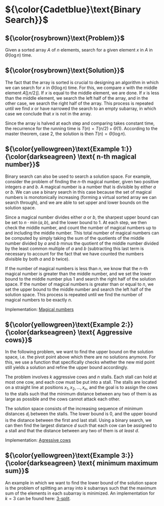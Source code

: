 # ${\color{Cadetblue}\text{Binary Search}}$

## ${\color{rosybrown}\text{Problem}}$

Given a sorted array $A$ of $n$ elements, search for a given element $x$ in $A$ in $\Theta(\log n)$ time.

## ${\color{rosybrown}\text{Solution}}$

The fact that the array is sorted is crucial to designing an algorithm in which we can search for $x$ in $\Theta(\log n)$ time. For this, we compare $x$ with the middle element $A[\lfloor n/2 \rfloor]$. If $x$ is equal to the middle element, we are done. If $x$ is less than the middle element, we search the left half of the array, and in the other case, we search the right half of the array. This process is repeated until we find $x$ or have narrowed the search to an empty subarray, in which case we conclude that $x$ is not in the array.

Since the array is halved at each step and comparing takes constant time, the recurrence for the running time is $T(n) = T(n/2) + \Theta(1)$. According to the master theorem, case 2, the solution is then $T(n) = \Theta(\log n)$.

## ${\color{yellowgreen}\text{Example 1:}}{\color{darkseagreen} \text{ n-th magical number}}$

Binary search can also be used to search a solution space. For example, consider the problem of finding the $n$-th magical number, given two positive integers $a$ and $b$. A magical number is a number that is divisible by either $a$ or $b$. We can use a binary search in this case because the set of magical numbers is monotonically increasing (forming a virtual sorted array we can search through), and we are able to set upper and lower bounds on the solution space.  

Since a magical number divides either $a$ or $b$, the sharpest upper bound can be set to $n \cdot \min(a, b)$, and the lower bound to 1. At each step, we then check the middle number, and count the number of magical numbers up to and including the middle number. This total number of magical numbers can be computed by simply taking the sum of the quotients of the middle number divided by $a$ and $b$ minus the quotient of the middle number divided by the least common multiple of $a$ and $b$ (subtracting this last term is necessary to account for the fact that we have counted the numbers divisible by both $a$ and $b$ twice).  

If the number of magical numbers is less than $n$, we know that the $n$-th magical number is greater than the middle number, and we set the lower bound to the middle number plus 1 and search the right half of the solution space. If the number of magical numbers is greater than or equal to $n$, we set the upper bound to the middle number and search the left half of the solution space. This process is repeated until we find the number of magical numbers to be exactly $n$.

Implementation: [Magical numbers](magic/magic.c)

## ${\color{yellowgreen}\text{Example 2:}}{\color{darkseagreen} \text{ Aggressive cows}}$

In the following problem, we want to find the upper bound on the solution space, i.e. the pivot point above which there are no solutions anymore. For this, we use a function that specifically checks whether the new mid point still yields a solution and refine the upper bound accordingly.

The problem involves $k$ aggressive cows and $n$ stalls. Each stall can hold at most one cow, and each cow must be put into a stall. The stalls are located on a straight line at positions $x_1, x_2, \dots, x_n$, and the goal is to assign the cows to the stalls such that the minimum distance between any two of them is as large as possible and the cows cannot attack each other.

The solution space consists of the increasing sequence of minimum distances $d_i$ between the stalls. The lower bound is 0, and the upper bound is the distance between the first and last stall. Using a binary search, we can then find the largest distance $d$ such that each cow can be assigned to a stall and that the distance between any two of them is *at least* $d$.

Implementation: [Agressive cows](cows/cows.c)

## ${\color{yellowgreen}\text{Example 3:}}{\color{darkseagreen} \text{ minimum maximum sum}}$

An example in which we want to find the lower bound of the solution space is the problem of splitting an array into $k$ subarrays such that the maximum sum of the elements in each subarray is minimized. An implementation for $k = 3$ can be found here: [3-split](https://github.com/pl3onasm/Imperative-programming/blob/main/IP-Finals/2018/problem4/prob4-2.c).

